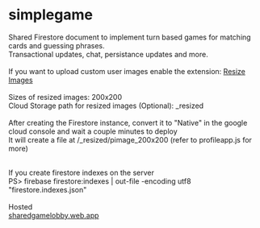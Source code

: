 # simplegame
Shared Firestore document to implement turn based games for matching cards and guessing phrases.
<br>
Transactional updates, chat, persistance updates and more.
<br><br>
If you want to upload custom user images enable the extension: <a href="https://extensions.dev/extensions/firebase/storage-resize-images" target="_blank">Resize Images</a><br>
<br>
Sizes of resized images: 200x200<br>
Cloud Storage path for resized images (Optional): _resized
<br><br>
After creating the Firestore instance, convert it to "Native" in the google cloud console and wait a couple minutes to deploy
<br>
It will create a file at <userstorage>/_resized/pimage_200x200 (refer to profileapp.js for more)
<br><br>

If you create firestore indexes on the server<br>
 PS> firebase firestore:indexes | out-file -encoding utf8 "firestore.indexes.json"
 <br><br>
Hosted<br>
<a href="https://sharedgamelobby.web.app/" target="_blank">sharedgamelobby.web.app</a>
<br>